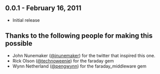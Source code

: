 0.0.1 - February 16, 2011
-------------------------
* Initial release

Thanks to the following people for making this possible
-------------------------------------------------------
- John Nunemaker ([@jnunemaker](http://twitter.com/#!/jnunemaker))
  for the twitter that inspired this one.
- Rick Olson ([@technoweenie](https://github.com/technoweenie))
  for the faraday gem
- Wynn Netherland ([@pengwynn](http://github.com/pengwynn))
  for the faraday_middleware gem
